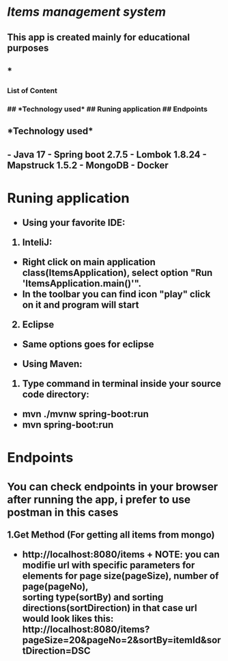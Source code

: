 # ***Items management system***

<h2> This app is created mainly for educational purposes <h2>
*<h3>List of Content<h3>
 ## *Technology used*
 ## Runing application
 ## Endpoints

<h2>*Technology used*<h2>
 - Java 17
 - Spring boot 2.7.5
 - Lombok 1.8.24
 - Mapstruck 1.5.2
 - MongoDB <latest>
 - Docker <latest>
 
 ## Runing application
 - Using your favorite IDE:
  1. InteliJ:
   + Right click on main application class(ItemsApplication), select option "Run 'ItemsApplication.main()'".
   + In the toolbar you can find icon "play" click on it and program will start
  2. Eclipse
   + Same options goes for eclipse
 
 - Using Maven:
  1. Type command in terminal inside your source code directory:
   + mvn ./mvnw spring-boot:run
   + mvn spring-boot:run
   
 ## Endpoints
 ### You can check endpoints in your browser after running the app, i prefer to use postman in this cases
 
  1.Get Method (For getting all items from mongo)
   - http://localhost:8080/items 
    + NOTE: you can modifie url with specific parameters for elements for page size(pageSize), number of page(pageNo),<br> sorting type(sortBy) and sorting directions(sortDirection)
    in that case url would look likes this:
    http://localhost:8080/items?pageSize=20&pageNo=2&sortBy=itemId&sortDirection=DSC
